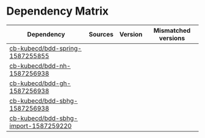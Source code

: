 # Dependency Matrix

Dependency | Sources | Version | Mismatched versions
---------- | ------- | ------- | -------------------
[cb-kubecd/bdd-spring-1587255855](https://github.com/cb-kubecd/bdd-spring-1587255855.git) |  | []() | 
[cb-kubecd/bdd-nh-1587256938](https://github.com/cb-kubecd/bdd-nh-1587256938.git) |  | []() | 
[cb-kubecd/bdd-gh-1587256938](https://github.com/cb-kubecd/bdd-gh-1587256938.git) |  | []() | 
[cb-kubecd/bdd-sbhg-1587256938](https://github.com/cb-kubecd/bdd-sbhg-1587256938.git) |  | []() | 
[cb-kubecd/bdd-sbhg-import-1587259220](https://github.com/cb-kubecd/bdd-sbhg-import-1587259220.git) |  | []() | 
